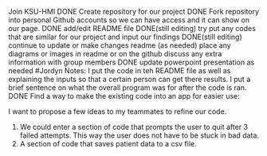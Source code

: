 Join KSU-HMI DONE
Create repository for our project DONE
Fork repository into personal Github accounts so we can have access and it can show on our page. DONE
add/edit README file DONE(still editing)
try put any codes that are similar for our project and input our findings DONE(still editing)
continue to update or make changes readme (as needed)
place any diagrams or images in readme or on the github 
discuss any extra information with group members DONE
update powerpoint presentation as needed
#Jordyn Notes:
I put the code in teh README file as well as explaining the inputs so that a certain person can get there results. I put a brief sentence on what the overall program was for after the code is ran. DONE
Find a way to make the existing code into an app for easier use:

I want to propose a few ideas to my teammates to refine our code. 
1. We could enter a section of code that prompts the user to quit after 3 failed attempts. This way the user does not have to be stuck in bad data.
2. A section of code that saves patient data to a csv file.
